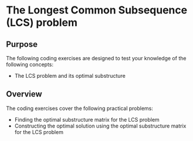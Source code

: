 # The Longest Common Subsequence (LCS) problem 

## Purpose

The following coding exercises are designed to test your knowledge of the following concepts:

* The LCS problem and its optimal substructure

## Overview

The coding exercises cover the following practical problems:
* Finding the optimal substructure matrix for the LCS problem
* Constructing the optimal solution using the optimal substructure matrix for the LCS problem
